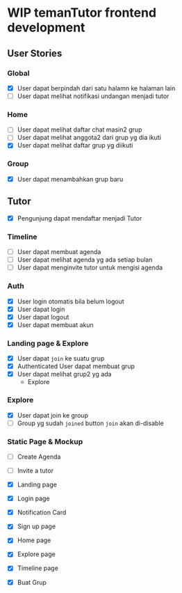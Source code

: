 # WIP temanTutor frontend development

## User Stories
### Global
- [x] User dapat berpindah dari satu halamn ke halaman lain
- [ ] User dapat melihat notifikasi undangan menjadi tutor

### Home
- [ ] User dapat melihat daftar chat masin2 grup
- [ ] User dapat melihat anggota2 dari grup yg dia ikuti
- [x] User dapat melihat daftar grup yg diikuti

### Group
- [x] User dapat menambahkan grup baru

## Tutor
- [x] Pengunjung dapat mendaftar menjadi Tutor

### Timeline
- [ ] User dapat membuat agenda
- [ ] User dapat melihat agenda yg ada setiap bulan
- [ ] User dapat menginvite tutor untuk mengisi agenda

### Auth
- [x] User login otomatis bila belum logout
- [x] User dapat login
- [x] User dapat logout
- [x] User dapat membuat akun

### Landing page & Explore
- [x] User dapat `join` ke suatu grup
- [x] Authenticated User dapat membuat grup 
- [x] User dapat melihat grup2 yg ada
    - Explore

### Explore
- [x] User dapat join ke group
- [ ] Group yg sudah `joined` button `join` akan di-disable

### Static Page & Mockup
- [ ] Create Agenda
- [ ] Invite a tutor
- [x] Landing page
- [x] Login page
- [x] Notification Card
- [x] Sign up page
- [x] Home page
- [X] Explore page
- [x] Timeline page
- [x] Buat Grup

